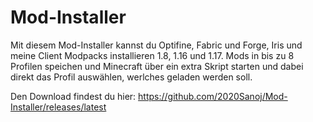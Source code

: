 # Mod-Installer
Mit diesem Mod-Installer kannst du Optifine, Fabric und Forge, Iris und meine Client Modpacks installieren 1.8, 1.16 und 1.17. Mods in bis zu 8 Profilen speichen und Minecraft über ein extra Skript starten und dabei direkt das Profil auswählen, werlches geladen werden soll.

Den Download findest du hier: https://github.com/2020Sanoj/Mod-Installer/releases/latest

